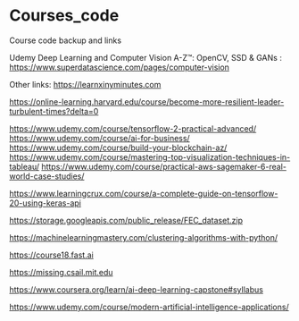 # Courses_code

Course code backup and links 

Udemy Deep Learning and Computer Vision A-Z™: OpenCV, SSD & GANs : https://www.superdatascience.com/pages/computer-vision

Other links: 
https://learnxinyminutes.com

https://online-learning.harvard.edu/course/become-more-resilient-leader-turbulent-times?delta=0

https://www.udemy.com/course/tensorflow-2-practical-advanced/
https://www.udemy.com/course/ai-for-business/
https://www.udemy.com/course/build-your-blockchain-az/
https://www.udemy.com/course/mastering-top-visualization-techniques-in-tableau/
https://www.udemy.com/course/practical-aws-sagemaker-6-real-world-case-studies/

https://www.learningcrux.com/course/a-complete-guide-on-tensorflow-20-using-keras-api


https://storage.googleapis.com/public_release/FEC_dataset.zip

https://machinelearningmastery.com/clustering-algorithms-with-python/



https://course18.fast.ai


https://missing.csail.mit.edu


https://www.coursera.org/learn/ai-deep-learning-capstone#syllabus


https://www.udemy.com/course/modern-artificial-intelligence-applications/
